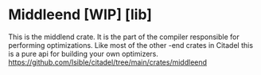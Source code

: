 # Middleend [WIP] [lib]

This is the middlend crate. It is the part of the compiler responsible for performing optimizations.
Like most of the other -end crates in Citadel this is a pure api for building your own optimizers.
<https://github.com/Isible/citadel/tree/main/crates/middleend>
